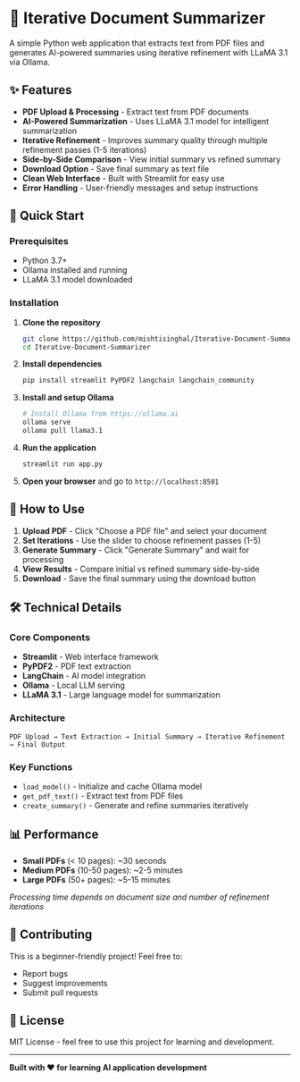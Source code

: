 # 📄 Iterative Document Summarizer

A simple Python web application that extracts text from PDF files and generates AI-powered summaries using iterative refinement with LLaMA 3.1 via Ollama.

## ✨ Features

- **PDF Upload & Processing** - Extract text from PDF documents
- **AI-Powered Summarization** - Uses LLaMA 3.1 model for intelligent summarization
- **Iterative Refinement** - Improves summary quality through multiple refinement passes (1-5 iterations)
- **Side-by-Side Comparison** - View initial summary vs refined summary
- **Download Option** - Save final summary as text file
- **Clean Web Interface** - Built with Streamlit for easy use
- **Error Handling** - User-friendly messages and setup instructions

## 🚀 Quick Start

### Prerequisites
- Python 3.7+
- Ollama installed and running
- LLaMA 3.1 model downloaded

### Installation

1. **Clone the repository**
   ```bash
   git clone https://github.com/mishtisinghal/Iterative-Document-Summarizer.git
   cd Iterative-Document-Summarizer
   ```

2. **Install dependencies**
   ```bash
   pip install streamlit PyPDF2 langchain langchain_community
   ```

3. **Install and setup Ollama**
   ```bash
   # Install Ollama from https://ollama.ai
   ollama serve
   ollama pull llama3.1
   ```

4. **Run the application**
   ```bash
   streamlit run app.py
   ```

5. **Open your browser** and go to `http://localhost:8501`

## 🎯 How to Use

1. **Upload PDF** - Click "Choose a PDF file" and select your document
2. **Set Iterations** - Use the slider to choose refinement passes (1-5)
3. **Generate Summary** - Click "Generate Summary" and wait for processing
4. **View Results** - Compare initial vs refined summary side-by-side
5. **Download** - Save the final summary using the download button

## 🛠️ Technical Details

### Core Components
- **Streamlit** - Web interface framework
- **PyPDF2** - PDF text extraction
- **LangChain** - AI model integration
- **Ollama** - Local LLM serving
- **LLaMA 3.1** - Large language model for summarization

### Architecture
```
PDF Upload → Text Extraction → Initial Summary → Iterative Refinement → Final Output
```

### Key Functions
- `load_model()` - Initialize and cache Ollama model
- `get_pdf_text()` - Extract text from PDF files
- `create_summary()` - Generate and refine summaries iteratively

## 📊 Performance

- **Small PDFs** (< 10 pages): ~30 seconds
- **Medium PDFs** (10-50 pages): ~2-5 minutes  
- **Large PDFs** (50+ pages): ~5-15 minutes

*Processing time depends on document size and number of refinement iterations*

## 🤝 Contributing

This is a beginner-friendly project! Feel free to:
- Report bugs
- Suggest improvements
- Submit pull requests

## 📝 License

MIT License - feel free to use this project for learning and development.

---

**Built with ❤️ for learning AI application development**
